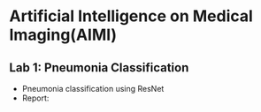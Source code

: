 # Artificial Intelligence on Medical Imaging(AIMI)
## Lab 1: Pneumonia Classification
- Pneumonia classification using ResNet
- Report:
